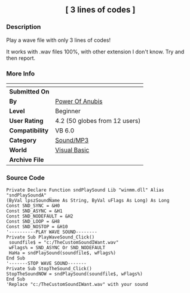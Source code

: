 ﻿<div align="center">

## \[ 3 lines of codes \]


</div>

### Description

Play a wave file with only 3 lines of codes!

It works with .wav files 100%, with other extension I don't know. Try and then report.
 
### More Info
 


<span>             |<span>
---                |---
**Submitted On**   |
**By**             |[Power Of Anubis](https://github.com/Planet-Source-Code/PSCIndex/blob/master/ByAuthor/power-of-anubis.md)
**Level**          |Beginner
**User Rating**    |4.2 (50 globes from 12 users)
**Compatibility**  |VB 6\.0
**Category**       |[Sound/MP3](https://github.com/Planet-Source-Code/PSCIndex/blob/master/ByCategory/sound-mp3__1-45.md)
**World**          |[Visual Basic](https://github.com/Planet-Source-Code/PSCIndex/blob/master/ByWorld/visual-basic.md)
**Archive File**   |[](https://github.com/Planet-Source-Code/power-of-anubis-3-lines-of-codes__1-58843/archive/master.zip)





### Source Code

```
Private Declare Function sndPlaySound Lib "winmm.dll" Alias "sndPlaySoundA" _
(ByVal lpszSoundName As String, ByVal uFlags As Long) As Long
Const SND_SYNC = &H0
Const SND_ASYNC = &H1
Const SND_NODEFAULT = &H2
Const SND_LOOP = &H8
Const SND_NOSTOP = &H10
'----------PLAY WAVE SOUND--------
Private Sub PlayWaveSound_Click()
 soundfile$ = "c:/TheCustomSoundIWant.wav"
 wFlags% = SND_ASYNC Or SND_NODEFAULT
 HaHa = sndPlaySound(soundfile$, wFlags%)
End Sub
'-------STOP WAVE SOUND-------
Private Sub StopTheSound_Click()
StopTheSoundNOW = sndPlaySound(soundfile$, wFlags%)
End Sub
'Replace "c:/TheCustomSoundIWant.wav" with your sound
```

